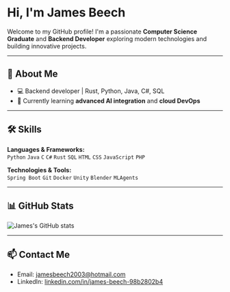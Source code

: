 # Hi, I'm James Beech

Welcome to my GitHub profile! I'm a passionate **Computer Science Graduate** and **Backend Developer** exploring modern technologies and building innovative projects.  

---

## 🔭 About Me
- 💻 Backend developer | Rust, Python, Java, C#, SQL
- 🌱 Currently learning **advanced AI integration** and **cloud DevOps**

---

## 🛠 Skills

**Languages & Frameworks:**  
`Python` `Java` `C` `C#` `Rust` `SQL` `HTML` `CSS` `JavaScript` `PHP`  

**Technologies & Tools:**  
`Spring Boot` `Git` `Docker` `Unity` `Blender` `MLAgents`  

---

## 📊 GitHub Stats
![James's GitHub stats](https://github-readme-stats.vercel.app/api?username=jamesbeech123&show_icons=true&theme=radical)

---

## 📫 Contact Me
- Email: [jamesbeech2003@hotmail.com](mailto:jamesbeech2003@hotmail.com)  
- LinkedIn: [linkedin.com/in/james-beech-98b2802b4](https://www.linkedin.com/in/james-beech-98b2802b4/)  


